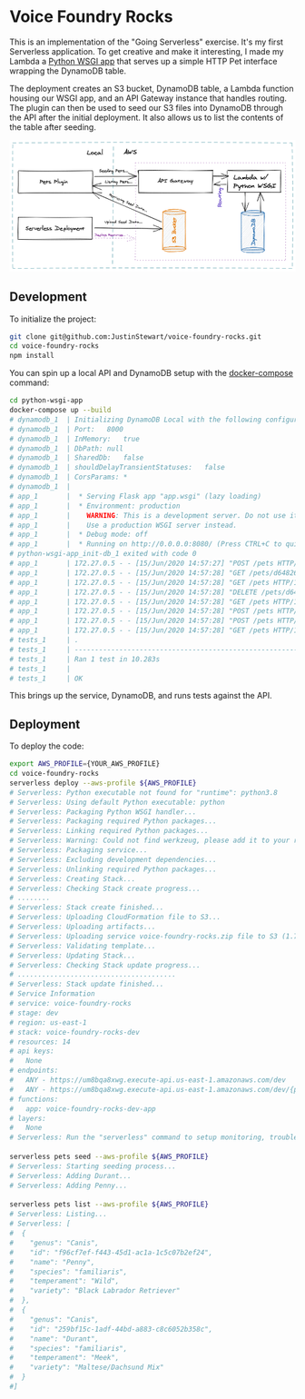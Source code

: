 # Voice Foundry Rocks
This is an implementation of the "Going Serverless" exercise. It's my first Serverless application. To get creative and make it interesting, I made my Lambda a [Python WSGI app](https://www.serverless.com/plugins/serverless-wsgi/) that serves up a simple HTTP Pet interface wrapping the DynamoDB table.

The deployment creates an S3 bucket, DynamoDB table, a Lambda function housing our WSGI app, and an API Gateway instance that handles routing. The plugin can then be used to seed our S3 files into DynamoDB through the API after the initial deployment. It also allows us to list the contents of the table after seeding.

![Image of Architecture](architecture.png)

## Development
To initialize the project:

```bash
git clone git@github.com:JustinStewart/voice-foundry-rocks.git
cd voice-foundry-rocks
npm install
```

You can spin up a local API and DynamoDB setup with the [docker-compose](https://docs.docker.com/get-docker/) command:

```bash
cd python-wsgi-app
docker-compose up --build
# dynamodb_1  | Initializing DynamoDB Local with the following configuration:
# dynamodb_1  | Port:	8000
# dynamodb_1  | InMemory:	true
# dynamodb_1  | DbPath:	null
# dynamodb_1  | SharedDb:	false
# dynamodb_1  | shouldDelayTransientStatuses:	false
# dynamodb_1  | CorsParams:	*
# dynamodb_1  |
# app_1       |  * Serving Flask app "app.wsgi" (lazy loading)
# app_1       |  * Environment: production
# app_1       |    WARNING: This is a development server. Do not use it in a production deployment.
# app_1       |    Use a production WSGI server instead.
# app_1       |  * Debug mode: off
# app_1       |  * Running on http://0.0.0.0:8080/ (Press CTRL+C to quit)
# python-wsgi-app_init-db_1 exited with code 0
# app_1       | 172.27.0.5 - - [15/Jun/2020 14:57:27] "POST /pets HTTP/1.1" 201 -
# app_1       | 172.27.0.5 - - [15/Jun/2020 14:57:28] "GET /pets/d648264a-79da-47f8-9006-cd02bdb9947f HTTP/1.1" 200 -
# app_1       | 172.27.0.5 - - [15/Jun/2020 14:57:28] "GET /pets HTTP/1.1" 200 -
# app_1       | 172.27.0.5 - - [15/Jun/2020 14:57:28] "DELETE /pets/d648264a-79da-47f8-9006-cd02bdb9947f HTTP/1.1" 204 -
# app_1       | 172.27.0.5 - - [15/Jun/2020 14:57:28] "GET /pets HTTP/1.1" 200 -
# app_1       | 172.27.0.5 - - [15/Jun/2020 14:57:28] "POST /pets HTTP/1.1" 201 -
# app_1       | 172.27.0.5 - - [15/Jun/2020 14:57:28] "POST /pets HTTP/1.1" 201 -
# app_1       | 172.27.0.5 - - [15/Jun/2020 14:57:28] "GET /pets HTTP/1.1" 200 -
# tests_1     | .
# tests_1     | ----------------------------------------------------------------------
# tests_1     | Ran 1 test in 10.283s
# tests_1     |
# tests_1     | OK
```

This brings up the service, DynamoDB, and runs tests against the API.

## Deployment
To deploy the code:

```bash
export AWS_PROFILE={YOUR_AWS_PROFILE}
cd voice-foundry-rocks
serverless deploy --aws-profile ${AWS_PROFILE}
# Serverless: Python executable not found for "runtime": python3.8
# Serverless: Using default Python executable: python
# Serverless: Packaging Python WSGI handler...
# Serverless: Packaging required Python packages...
# Serverless: Linking required Python packages...
# Serverless: Warning: Could not find werkzeug, please add it to your requirements.txt
# Serverless: Packaging service...
# Serverless: Excluding development dependencies...
# Serverless: Unlinking required Python packages...
# Serverless: Creating Stack...
# Serverless: Checking Stack create progress...
# ........
# Serverless: Stack create finished...
# Serverless: Uploading CloudFormation file to S3...
# Serverless: Uploading artifacts...
# Serverless: Uploading service voice-foundry-rocks.zip file to S3 (1.75 MB)...
# Serverless: Validating template...
# Serverless: Updating Stack...
# Serverless: Checking Stack update progress...
# .......................................
# Serverless: Stack update finished...
# Service Information
# service: voice-foundry-rocks
# stage: dev
# region: us-east-1
# stack: voice-foundry-rocks-dev
# resources: 14
# api keys:
#   None
# endpoints:
#   ANY - https://um8bqa8xwg.execute-api.us-east-1.amazonaws.com/dev
#   ANY - https://um8bqa8xwg.execute-api.us-east-1.amazonaws.com/dev/{proxy+}
# functions:
#   app: voice-foundry-rocks-dev-app
# layers:
#   None
# Serverless: Run the "serverless" command to setup monitoring, troubleshooting and testing.

serverless pets seed --aws-profile ${AWS_PROFILE}
# Serverless: Starting seeding process...
# Serverless: Adding Durant...
# Serverless: Adding Penny...

serverless pets list --aws-profile ${AWS_PROFILE}
# Serverless: Listing...
# Serverless: [
#  {
#    "genus": "Canis",
#    "id": "f96cf7ef-f443-45d1-ac1a-1c5c07b2ef24",
#    "name": "Penny",
#    "species": "familiaris",
#    "temperament": "Wild",
#    "variety": "Black Labrador Retriever"
#  },
#  {
#    "genus": "Canis",
#    "id": "259bf15c-1adf-44bd-a883-c8c6052b358c",
#    "name": "Durant",
#    "species": "familiaris",
#    "temperament": "Meek",
#    "variety": "Maltese/Dachsund Mix"
#  }
#]
```

